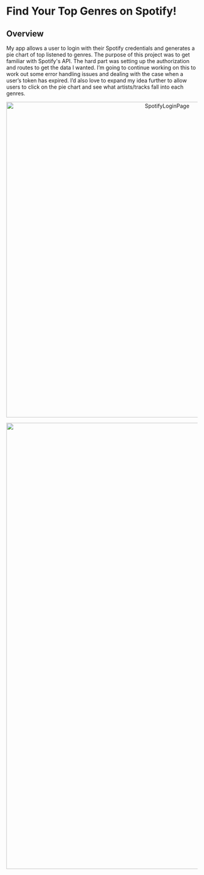 # Find Your Top Genres on Spotify!

## Overview
My app allows a user to login with their Spotify credentials and generates a pie chart of top listened to genres. The purpose of this project was to get familiar with Spotify's API. The hard part was setting up the authorization and routes to get the data I wanted. I’m going to continue working on this to work out some error handling issues and dealing with the case when a user’s token has expired. I’d also love to expand my idea further to allow users to click on the pie chart and see what artists/tracks fall into each genres. 

<p align="center"><img width="831" alt="SpotifyLoginPage" src="https://user-images.githubusercontent.com/94179519/156004661-b19e600d-d9ee-496d-8768-8e77cd2a4e8d.png"></p>
<p align="center"><img width="1175" alt="SpotifyAppPic" src="https://user-images.githubusercontent.com/94179519/156004672-42702bd8-c84b-4f01-bce0-fe5d78dad3e6.png"></p>


